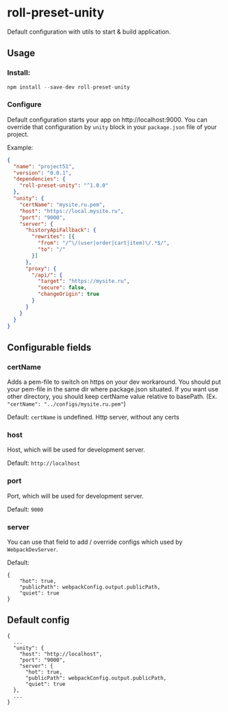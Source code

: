 # roll-preset-unity

Default configuration with utils to start & build application.

## Usage

### Install:

```js
npm install --save-dev roll-preset-unity
```

### Configure

Default configuration starts your app on http://localhost:9000.
You can override that configuration by `unity` block in your `package.json` file of your project.

Example:
```json
{
  "name": "project51",
  "version": "0.0.1",
  "dependencies": {
    "roll-preset-unity": "^1.0.0"
  },
  "unity": {
    "certName": "mysite.ru.pem", 
    "host": "https://local.mysite.ru",
    "port": "9000",
    "server": {
      "historyApiFallback": {
        "rewrites": [{
          "from": "/^\/(user|order|cart|item)\/.*$/",
          "to": "/"
        }]
      },
      "proxy": {
        "/api/": {
          "target": "https://mysite.ru",
          "secure": false,
          "changeOrigin": true
        }
      }
    }
  }
}
```

## Configurable fields

### certName
Adds a pem-file to switch on https on your dev workaround.
You should put your pem-file in the same dir where package.json situated. If you want use other directory, you should keep certName value relative to basePath.
(Ex. `"certName": "../configs/mysite.ru.pem"`)

Default: `certName` is undefined. Http server, without any certs

### host
Host, which will be used for development server.

Default: `http://localhost`

### port
Port, which will be used for development server.

Default: `9000`

### server
You can use that field to add / override configs which used by `WebpackDevServer`.

Default: 
```
{
    "hot": true,
    "publicPath": webpackConfig.output.publicPath,
    "quiet": true
}
```

## Default config 

```
{
  ...
  "unity": {
    "host": "http://localhost",
    "port": "9000",
    "server": {
      "hot": true,
      "publicPath": webpackConfig.output.publicPath,
      "quiet": true
  },
  ...
}
```